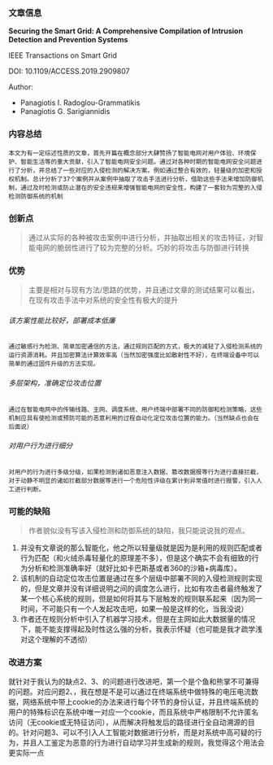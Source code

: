 ### 文章信息

**Securing the Smart Grid: A Comprehensive Compilation of Intrusion Detection and Prevention Systems**

IEEE Transactions on Smart Grid 

DOI: 10.1109/ACCESS.2019.2909807

Author: 

 + Panagiotis I. Radoglou-Grammatikis
 + Panagiotis G. Sarigiannidis 

### 内容总结

    本文为有一定综述性质的文章，首先开篇在概念部分大肆赞扬了智能电网对用户体验、环境保护、智能生活等的重大贡献，引入了智能电网安全问题。通过对各种时期的智能电网安全问题进行了分析，并总结了一些对应的入侵检测的解决方案。例如通过整合有效的，轻量级的加密和授权机制。总计分析了37个案例并从案例中抽取了攻击手法进行分析，借助这些手法来增加防御机制，通过及时检测或防止潜在的安全违规来增强智能电网的安全性，构建了一套较为完整的入侵检测防御系统的机制

### 创新点

> 通过从实际的各种被攻击案例中进行分析，并抽取出相关的攻击特征，对智能电网的脆弱性进行了较为完整的分析。巧妙的将攻击与防御进行转换

### 优势

> 主要是相对与现有方法/思路的优势，并且通过文章的测试结果可以看出，在现有攻击手法中对系统的安全性有极大的提升

###### 该方案性能比较好，部署成本低廉

    通过敏感行为检测、简单加密通信的方法，通过规则匹配的方式，极大的减轻了入侵检测系统的运行资源消耗。并且加密算法计算效率高（当然加密强度比如散射性不好），在终端设备中可以简单的通过固件升级的方法实现。

###### 多层架构，准确定位攻击位置

    通过在智能电网中的传输线路、主网、调度系统、用户终端中部署不同的防御和检测策略，这些机制应具有使检测或预防可能的恶意利用的过程自动化定位攻击位置的能力。（当然缺点也会在后面说）

###### 对用户行为进行细分

    对用户的行为进行多级分级，如果检测到诸如恶意注入数据、篡改数据报等行为进行直接拦截，对于动静不明显的诸如拦截部分数据等进行一个危险性评级在累计到异常值时进行报警，引入人工进行判断。

### 可能的缺陷

> 作者貌似没有写该入侵检测和防御系统的缺陷，我只能说说我的观点。

  1. 并没有文章说的那么智能化，他之所以轻量级就是因为是利用的规则匹配或者行为匹配（和火绒杀毒轻量化的原理差不多），但是这个确实不会有细致的行为分析和检测准确率好（就好比如卡巴斯基或者360的沙箱+病毒库）。
  2. 该机制的自动定位攻击位置是通过在多个层级中部署不同的入侵检测规则实现的，但是文章并没有详细说明之间的调度怎么进行，比如有攻击者最终触发了某一个核心系统的规则，但是如何将其与下层触发的规则联系起来（因为同一时间，不可能只有一个人发起攻击吧，如果一般是这样的化，当我没说）
  3. 作者还在规则分析中引入了机器学习技术，但是在主网如此大数据量的情况下，能不能支撑得起及时性这么强的分析，我表示怀疑（也可能是我才疏学浅对这个理解的不透彻）

### 改进方案

 就针对于我认为的缺点2、3、的问题进行改进吧，第一个是个鱼和熊掌不可兼得的问题。对应问题2、，我在想是不是可以通过在终端系统中做特殊的电压电流数据，网络系统中带上cookie的办法来进行每个环节的身份认证，并且终端系统的用户的特殊标识在系统中唯一对应一个cookie，而且系统中严格限制不允许匿名访问（无cookie或无特征访问），从而解决将触发后的路径进行全自动溯源的目的。针对问题3、可以不引入人工智能对数据进行分析，而是对系统中高可疑的行为，并且人工鉴定为恶意的行为进行自动学习并生成新的规则，我觉得这个用法会更实际一点
